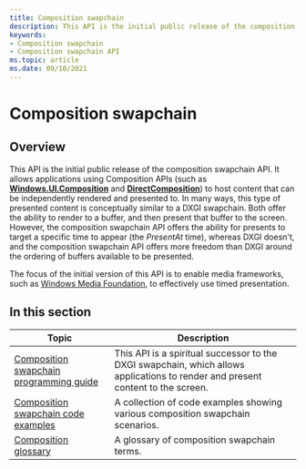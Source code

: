```yaml
---
title: Composition swapchain
description: This API is the initial public release of the composition swapchain API
keywords:
- Composition swapchain
- Composition swapchain API
ms.topic: article
ms.date: 09/10/2021
---
```


# Composition swapchain

## Overview

This API is the initial public release of the composition swapchain API. It allows applications using Composition APIs (such as [**Windows.UI.Composition**](/uwp/api/windows.ui.composition) and [**DirectComposition**](/windows/win32/directcomp/directcomposition-portal)) to host content that can be independently rendered and presented to. In many ways, this type of presented content is conceptually similar to a DXGI swapchain. Both offer the ability to render to a buffer, and then present that buffer to the screen. However, the composition swapchain API offers the ability for presents to target a specific time to appear (the *PresentAt* time), whereas DXGI doesn't, and the composition swapchain API offers more freedom than DXGI around the ordering of buffers available to be presented.

The focus of the initial version of this API is to enable media frameworks, such as [Windows Media Foundation](/windows/win32/medfound/microsoft-media-foundation-sdk), to effectively use timed presentation.

## In this section

| Topic | Description |
|-|-|
| [Composition swapchain programming guide](comp-swapchain.md) | This API is a spiritual successor to the DXGI swapchain, which allows applications to render and present content to the screen. |
| [Composition swapchain code examples](comp-swapchain-examples.md) | A collection of code examples showing various composition swapchain scenarios. |
| [Composition glossary](comp-swapchain-glossary.md) | A glossary of composition swapchain terms. |
